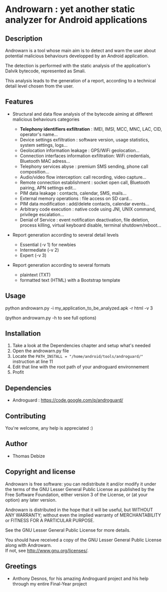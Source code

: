 Androwarn : yet another static analyzer for Android applications
================================================================

Description
-----------
Androwarn is a tool whose main aim is to detect and warn the user about potential malicious behaviours developped by an Android application.

The detection is performed with the static analysis of the application's Dalvik bytecode, represented as Smali.

This analysis leads to the generation of a report, according to a technical detail level chosen from the user.


Features
--------
* Structural and data flow analysis of the bytecode aiming at different malicious behaviours categories
	+ **Telephony identifiers exfiltration** : IMEI, IMSI, MCC, MNC, LAC, CID, operator's name...
	- Device settings exfiltration : software version, usage statistics, system settings, logs...
	- Geolocation information leakage : GPS/WiFi geolocation...
	- Connection interfaces information exfiltration: WiFi credentials, Bluetooth MAC adress...
	- Telephony services abyse : premium SMS sending, phone call composition...
	- Audio/video flow interception: call recording, video capture...
	- Remote connection establishment : socket open call, Bluetooth pairing, APN settings edit...
	- PIM data leakage : contacts, calendar, SMS, mails...
	- External memory operations : file access on SD card...
	- PIM data modification : add/delete contacts, calendar events...
	- Arbitrary code execution : native code using JNI, UNIX command, privilege escalation...
	- Denial of Service : event notification deactivation, file deletion, process killing, virtual keyboard disable, terminal shutdown/reboot...


* Report generation according to several detail levels
	- Essential (-v 1) for newbies
	- Intermediate (-v 2)
	- Expert (-v 3)

* Report generation according to several formats
	- plaintext (TXT)
	- formatted text (HTML) with a Bootstrap template


Usage
-----
python androwarn.py -i my_application_to_be_analyzed.apk -r html -v 3

(python androwarn.py -h to see full options)


Installation
------------
1. Take a look at the Dependencies chapter and setup what's needed
2. Open the androwarn.py file
3. Locate the `PATH_INSTALL = "/home/android/tools/androguard/"` instruction at line 11
4. Edit that line with the root path of your androguard environnement
5. Profit


Dependencies
------------
* Androguard : https://code.google.com/p/androguard/


Contributing
-------------
You're welcome, any help is appreciated :)


Author
------
* Thomas Debize <tdebize at mail.com>


Copyright and license
---------------------
Androwarn is free software: you can redistribute it and/or modify it under the terms of the GNU Lesser General Public License as published by the Free Software Foundation, either version 3 of the License, or (at your option) any later version.

Androwarn is distributed in the hope that it will be useful, but WITHOUT ANY WARRANTY; without even the implied warranty of MERCHANTABILITY or FITNESS FOR A PARTICULAR PURPOSE. 

See the GNU Lesser General Public License for more details.

You should have received a copy of the GNU Lesser General Public License along with Androwarn.  
If not, see http://www.gnu.org/licenses/.

Greetings
-------------
* Anthony Desnos, for his amazing Androguard project and his help through my entire Final-Year project
